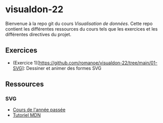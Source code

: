 # visualdon-22
Bienvenue à la repo git du cours *Visualisation de données*. Cette repo contient les différentes ressources du cours tels que les exercices et les différentes directives du projet. 

## Exercices 
* (Exercice 1)[https://github.com/romanoe/visualdon-22/tree/main/01-SVG]: Dessiner et animer des formes SVG


## Ressources
### SVG
* [Cours de l'année passée](https://observablehq.com/@idris-maps/svg)
* [Tutoriel MDN](https://developer.mozilla.org/en-US/docs/Web/SVG/Tutorial)

